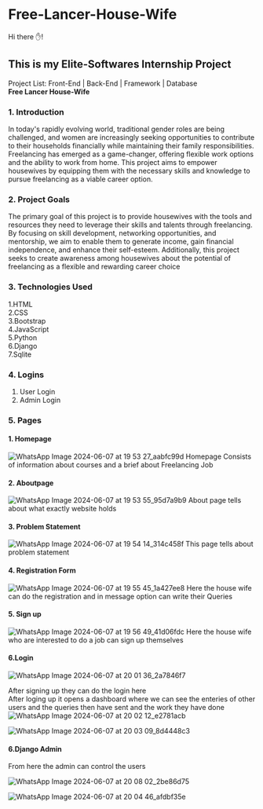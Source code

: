 # Free-Lancer-House-Wife
Hi there ✋!
## This is my Elite-Softwares Internship Project
Project List: Front-End | Back-End | Framework | Database  
**Free Lancer House-Wife**

### 1. Introduction
In today's rapidly evolving world, traditional gender roles are being 
challenged, and women are increasingly seeking opportunities to contribute to their 
households financially while maintaining their family responsibilities. Freelancing has 
emerged as a game-changer, offering flexible work options and the ability to work 
from home. This project aims to empower housewives by equipping them with the 
necessary skills and knowledge to pursue freelancing as a viable career option.
### 2. Project Goals
The primary goal of this project is to provide housewives with the 
tools and resources they need to leverage their skills and talents through freelancing. 
By focusing on skill development, networking opportunities, and mentorship, we aim 
to enable them to generate income, gain financial independence, and enhance their 
self-esteem. Additionally, this project seeks to create awareness among housewives 
about the potential of freelancing as a flexible and rewarding career choice

### 3. Technologies Used  
1.HTML  
2.CSS <br /> 
3.Bootstrap<br/>
4.JavaScript<br />
5.Python<br /> 
6.Django <br /> 
7.Sqlite<br /> 

### 4. Logins
1. User Login
2. Admin Login

### 5. Pages  
#### 1. Homepage  
![WhatsApp Image 2024-06-07 at 19 53 27_aabfc99d](https://github.com/Sanjana872/Free-Lancer-House-Wife/assets/97362658/8dab7a87-b7ad-4c41-b246-70af61602c8a)
Homepage Consists of information about courses and a brief about Freelancing Job  
#### 2. Aboutpage  
![WhatsApp Image 2024-06-07 at 19 53 55_95d7a9b9](https://github.com/Sanjana872/Free-Lancer-House-Wife/assets/97362658/c11d4314-632b-4582-b4fc-5754d34c1498)
About page tells about what exactly website holds  
#### 3. Problem Statement  
![WhatsApp Image 2024-06-07 at 19 54 14_314c458f](https://github.com/Sanjana872/Free-Lancer-House-Wife/assets/97362658/e8479a25-231d-4285-84bc-33840e4f420c)
This page tells about problem statement  
#### 4. Registration Form  
![WhatsApp Image 2024-06-07 at 19 55 45_1a427ee8](https://github.com/Sanjana872/Free-Lancer-House-Wife/assets/97362658/1c293baa-b562-48c9-bd8d-7808f2774e4d)
Here the house wife can do the registration and in message option can write their Queries  
#### 5. Sign up  
![WhatsApp Image 2024-06-07 at 19 56 49_41d06fdc](https://github.com/Sanjana872/Free-Lancer-House-Wife/assets/97362658/3add7978-9c52-44d4-b697-fe2ad1ab539a)
Here the house wife who are interested to do a job can sign up themselves  
#### 6.Login  
![WhatsApp Image 2024-06-07 at 20 01 36_2a7846f7](https://github.com/Sanjana872/Free-Lancer-House-Wife/assets/97362658/b57c0ee1-fbb0-4926-a3ec-89d112b2a052)

  
After signing up they can do the login here  
After loging up it opens a dashboard where we can see the enteries of other users and the queries then have sent and the work they have done  
![WhatsApp Image 2024-06-07 at 20 02 12_e2781acb](https://github.com/Sanjana872/Free-Lancer-House-Wife/assets/97362658/7443ba15-186d-4b9a-baed-b22641796b1f)

  
![WhatsApp Image 2024-06-07 at 20 03 09_8d4448c3](https://github.com/Sanjana872/Free-Lancer-House-Wife/assets/97362658/25884ce3-da8a-4820-95c1-0e8a70aa0cbf)
#### 6.Django Admin
From here the admin can control the users  

![WhatsApp Image 2024-06-07 at 20 08 02_2be86d75](https://github.com/Sanjana872/Free-Lancer-House-Wife/assets/97362658/0d5d10bd-6c9d-4cc4-be59-dfaeca084a1c)

![WhatsApp Image 2024-06-07 at 20 04 46_afdbf35e](https://github.com/Sanjana872/Free-Lancer-House-Wife/assets/97362658/b550753a-9451-45c2-8b05-9f828733a878)











